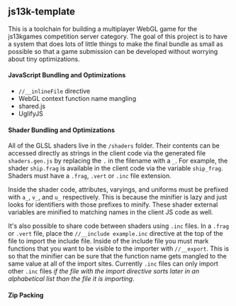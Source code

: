 ## js13k-template

This is a toolchain for building a multiplayer WebGL game for the js13kgames competition server category.
The goal of this project is to have a system that does lots of little things to make the final bundle
as small as possible so that a game submission can be developed without worrying about tiny optimizations.

#### JavaScript Bundling and Optimizations

- `//__inlineFile` directive
- WebGL context function name mangling
- shared.js
- UglifyJS

#### Shader Bundling and Optimizations

All of the GLSL shaders live in the `/shaders` folder.  Their contents can be accessed directly as strings
in the client code via the generated file `shaders.gen.js` by replacing the `.` in the filename with a `_`.
For example, the shader `ship.frag` is available in the client code via the variable `ship_frag`. Shaders
must have a `.frag`, `.vert` or `.inc` file extension.

Inside the shader code, attributes, varyings, and uniforms must be prefixed with `a_`, `v_`, and `u_` respectively.
This is because the minifier is lazy and just looks for identifiers with those prefixes to minify. These shader
external variables are minified to matching names in the client JS code as well.

It's also possible to share code between shaders using `.inc` files. In a `.frag` or `.vert` file, place the
`//__include example.inc` directive at the top of the file to import the include file. Inside of the include file
you must mark functions that you want to be visible to the importer with `//__export`. This is so that the minifier
can be sure that the function name gets mangled to the same value at all of the import sites. Currently `.inc`
files can only import other `.inc` files *if the file with the import directive sorts later in an alphabetical list
than the file it is importing*.

#### Zip Packing
